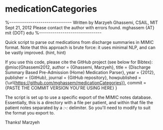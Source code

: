 medicationCategories
====================

%--------------------------------
Written by Marzyeh Ghassemi, CSAIL, MIT 
Sept 21, 2012
Please contact the author with errors found. 
mghassem {AT} mit {DOT} edu
%--------------------------------

Quick script to parse out medications from discharge summaries in MIMIC format. Note that this approach is brute force: it uses minimal NLP, and can be vastly improved. (hint, hint)

If you use this code, please cite the GitHub project (see below for Bibtex):
@misc{Ghassemi2012,
  author = {Ghassemi, Marzyeh},
  title = {Discharge Summary Based Pre-Admission (Home) Medication Parser},
  year = {2012},
  publisher = {GitHub},
  journal = {GitHub repository},
  howpublished = {\url{https://github.com/mghassem/medicationCategories}},
  commit = {PASTE THE COMMIT VERSION YOU'RE USING HERE}
}

The script is set up to use a specific export of the MIMIC notes database. Essentially, this is a directory with a file per patient, and within that file the patient notes separated by a _*:-:*_ delimiter. So you'll need to modify to suit the format you export to. 

Thanks!
Marzyeh

